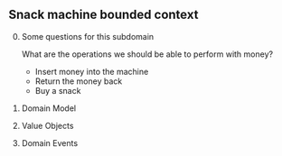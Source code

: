 
## Snack machine bounded context

0. Some questions for this subdomain

   What are the operations we should be able to perform with money?
   - Insert money into the machine
   - Return the money back
   - Buy a snack

1. Domain Model

2. Value Objects

3. Domain Events

<br>